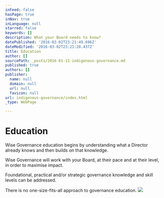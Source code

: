 ```yaml
---
inFeed: false
hasPage: true
inNav: true
inLanguage: null
starred: false
keywords: []
description: What your Board needs to know?
datePublished: '2016-03-02T23:21:49.696Z'
dateModified: '2016-03-02T23:21:28.437Z'
title: Education
author: []
sourcePath: _posts/2016-01-11-indigenous-governance.md
published: true
authors: []
publisher:
  name: null
  domain: null
  url: null
  favicon: null
url: indigenous-governance/index.html
_type: WebPage

---
```

# Education

Wise Governance education begins by understanding what a Director already
knows and then builds on that knowledge.

Wise Governance will work with your Board, at their pace and at their
level, in order to maximise impact. 

Foundational, practical and/or strategic governance knowledge and skill
levels can be addressed.

There is no one-size-fits-all approach to governance education.
![](https://the-grid-user-content.s3-us-west-2.amazonaws.com/42b9dcd1-952f-44ba-86fc-cd70c37d59d5.jpg)